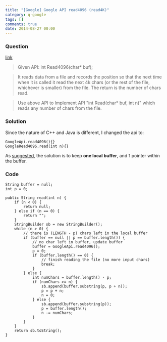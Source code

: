 ```yaml
---
title: "[Google] Google API read4096 (read4K)"
category: q-google
tags: []
comments: true
date: 2014-08-27 00:00
---
```



### Question

[link](http://www.careercup.com/question?id=14424684)

> Given API: int Read4096(char\* buf);

> It reads data from a file and records the position so that the next time when it is called it read the next 4k chars (or the rest of the file, whichever is smaller) from the file. The return is the number of chars read.

> Use above API to Implement API "int Read(char\* buf, int n)" which reads any number of chars from the file.

### Solution

Since the nature of C++ and Java is different, I changed the api to:

    GoogleApi.read4096(){}
    GoogleRead4096.read(int n){}

As [suggested](http://www.careercup.com/question?id=14424684), the solution is to keep **one local buffer**, and 1 pointer within the buffer.

### Code

    String buffer = null;
    int p = 0;

    public String read(int n) {
    	if (n < 0) {
    		return null;
    	} else if (n == 0) {
    		return "";
    	}
    	StringBuilder sb = new StringBuilder();
    	while (n > 0) {
    		// there is (LENGTH - p) chars left in the local buffer
    		if (buffer == null || p == buffer.length()) {
    			// no char left in buffer, update buffer
    			buffer = GoogleApi.read4096();
    			p = 0;
    			if (buffer.length() == 0) {
    				// finish reading the file (no more input chars)
    				break;
    			}
    		} else {
    			int numChars = buffer.length() - p;
    			if (numChars >= n) {
    				sb.append(buffer.substring(p, p + n));
    				p = p + n;
    				n = 0;
    			} else {
    				sb.append(buffer.substring(p));
    				p = buffer.length();
    				n -= numChars;
    			}
    		}
    	}
    	return sb.toString();
    }
